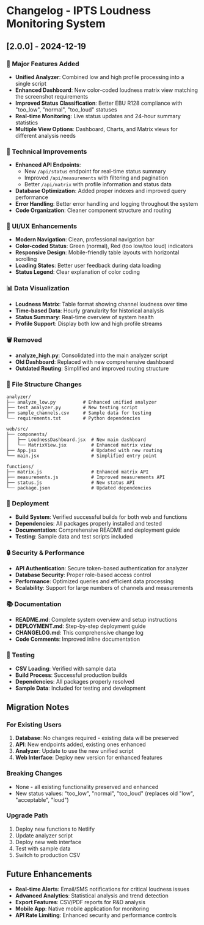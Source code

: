 # Changelog - IPTS Loudness Monitoring System

## [2.0.0] - 2024-12-19

### 🚀 Major Features Added

- **Unified Analyzer**: Combined low and high profile processing into a single script
- **Enhanced Dashboard**: New color-coded loudness matrix view matching the screenshot requirements
- **Improved Status Classification**: Better EBU R128 compliance with "too_low", "normal", "too_loud" statuses
- **Real-time Monitoring**: Live status updates and 24-hour summary statistics
- **Multiple View Options**: Dashboard, Charts, and Matrix views for different analysis needs

### 🔧 Technical Improvements

- **Enhanced API Endpoints**: 
  - New `/api/status` endpoint for real-time status summary
  - Improved `/api/measurements` with filtering and pagination
  - Better `/api/matrix` with profile information and status data
- **Database Optimization**: Added proper indexes and improved query performance
- **Error Handling**: Better error handling and logging throughout the system
- **Code Organization**: Cleaner component structure and routing

### 🎨 UI/UX Enhancements

- **Modern Navigation**: Clean, professional navigation bar
- **Color-coded Status**: Green (normal), Red (too low/too loud) indicators
- **Responsive Design**: Mobile-friendly table layouts with horizontal scrolling
- **Loading States**: Better user feedback during data loading
- **Status Legend**: Clear explanation of color coding

### 📊 Data Visualization

- **Loudness Matrix**: Table format showing channel loudness over time
- **Time-based Data**: Hourly granularity for historical analysis
- **Status Summary**: Real-time overview of system health
- **Profile Support**: Display both low and high profile streams

### 🗑️ Removed

- **analyze_high.py**: Consolidated into the main analyzer script
- **Old Dashboard**: Replaced with new comprehensive dashboard
- **Outdated Routing**: Simplified and improved routing structure

### 📁 File Structure Changes

```
analyzer/
├── analyze_low.py          # Enhanced unified analyzer
├── test_analyzer.py        # New testing script
├── sample_channels.csv     # Sample data for testing
└── requirements.txt        # Python dependencies

web/src/
├── components/
│   ├── LoudnessDashboard.jsx  # New main dashboard
│   └── MatrixView.jsx         # Enhanced matrix view
├── App.jsx                    # Updated with new routing
└── main.jsx                   # Simplified entry point

functions/
├── matrix.js                  # Enhanced matrix API
├── measurements.js            # Improved measurements API
├── status.js                  # New status API
└── package.json               # Updated dependencies
```

### 🚀 Deployment

- **Build System**: Verified successful builds for both web and functions
- **Dependencies**: All packages properly installed and tested
- **Documentation**: Comprehensive README and deployment guide
- **Testing**: Sample data and test scripts included

### 🔒 Security & Performance

- **API Authentication**: Secure token-based authentication for analyzer
- **Database Security**: Proper role-based access control
- **Performance**: Optimized queries and efficient data processing
- **Scalability**: Support for large numbers of channels and measurements

### 📚 Documentation

- **README.md**: Complete system overview and setup instructions
- **DEPLOYMENT.md**: Step-by-step deployment guide
- **CHANGELOG.md**: This comprehensive change log
- **Code Comments**: Improved inline documentation

### 🧪 Testing

- **CSV Loading**: Verified with sample data
- **Build Process**: Successful production builds
- **Dependencies**: All packages properly resolved
- **Sample Data**: Included for testing and development

## Migration Notes

### For Existing Users

1. **Database**: No changes required - existing data will be preserved
2. **API**: New endpoints added, existing ones enhanced
3. **Analyzer**: Update to use the new unified script
4. **Web Interface**: Deploy new version for enhanced features

### Breaking Changes

- None - all existing functionality preserved and enhanced
- New status values: "too_low", "normal", "too_loud" (replaces old "low", "acceptable", "loud")

### Upgrade Path

1. Deploy new functions to Netlify
2. Update analyzer script
3. Deploy new web interface
4. Test with sample data
5. Switch to production CSV

## Future Enhancements

- **Real-time Alerts**: Email/SMS notifications for critical loudness issues
- **Advanced Analytics**: Statistical analysis and trend detection
- **Export Features**: CSV/PDF reports for R&D analysis
- **Mobile App**: Native mobile application for monitoring
- **API Rate Limiting**: Enhanced security and performance controls